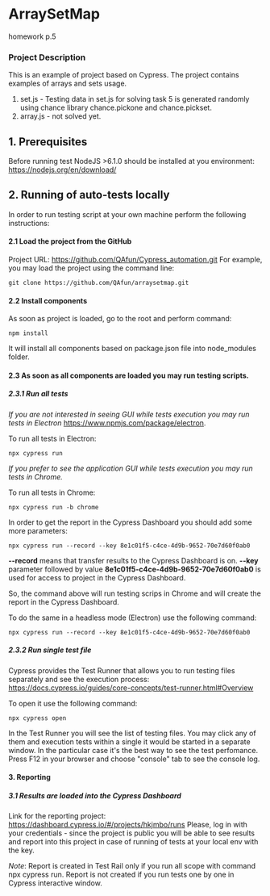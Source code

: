 # ArraySetMap
homework p.5
### Project Description ###

This is an example of project based on Cypress.
The project contains examples of arrays and sets usage.
1) set.js - Testing data in set.js for solving task 5 is generated randomly using chance library chance.pickone and chance.pickset.
2) array.js - not solved yet.

## 1. Prerequisites
Before running test NodeJS >6.1.0 should be installed  at you environment:
https://nodejs.org/en/download/

## 2. Running of auto-tests locally
In order to run testing script at your own machine perform the following instructions:
#### 2.1 Load the project from the GitHub
Project URL: https://github.com/QAfun/Cypress_automation.git
For example, you may load the project using the command line:
```
git clone https://github.com/QAfun/arraysetmap.git
```
#### 2.2 Install components
As soon as project is loaded, go to the root and perform command:
```
npm install
```
It will install all components based on package.json file into node_modules folder.
#### 2.3 As soon as all components are loaded you may run testing scripts.
##### 2.3.1 Run all tests

*If you are not interested in seeing GUI while tests execution you may run tests in Electron*
https://www.npmjs.com/package/electron.

To run all tests in Electron:
```
npx cypress run
```
*If you prefer to see the application GUI while tests execution you may run tests in Chrome.*

To run all tests in Chrome:
```
npx cypress run -b chrome
```
In order to get the report in the Cypress Dashboard you should add some more parameters:
```
npx cypress run --record --key 8e1c01f5-c4ce-4d9b-9652-70e7d60f0ab0
```
**--record** means that transfer results to the Cypress Dashboard is on.
**--key** parameter followed by value **8e1c01f5-c4ce-4d9b-9652-70e7d60f0ab0** is used for access
to project in the Cypress Dashboard.

So, the command above will run testing scrips in Chrome and will create the report in the Cypress
Dashboard.

To do the same in a headless mode (Electron) use the following command:
```
npx cypress run --record --key 8e1c01f5-c4ce-4d9b-9652-70e7d60f0ab0
```

##### 2.3.2 Run single test file
Cypress provides the Test Runner that allows you to run testing files separately and see
the execution process:  https://docs.cypress.io/guides/core-concepts/test-runner.html#Overview

To open it use the following command:
```
npx cypress open
```
In the Test Runner you will see the list of testing files. You may click any of them and execution
tests within a single it would be started in a separate window. In the particular case it's the best way to see the test perfomance.
Press F12 in your browser and choose "console" tab to see the console log.

#### 3. Reporting

##### 3.1 Results are loaded into the Cypress Dashboard
Link for the reporting project: https://dashboard.cypress.io/#/projects/hkjmbo/runs
Please, log in with your credentials - since the project is public you will be able to see results and report
into this project in case of running of tests at your local env with the key.

*Note*: Report is created in Test Rail only if you run all scope with command npx cypress run.
Report is not created if you run tests one by one in Cypress interactive window.